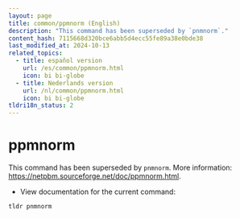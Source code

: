 ```yaml
---
layout: page
title: common/ppmnorm (English)
description: "This command has been superseded by `pnmnorm`."
content_hash: 7115668d320bce6abb5d4ecc55fe89a38e0bde38
last_modified_at: 2024-10-13
related_topics:
  - title: español version
    url: /es/common/ppmnorm.html
    icon: bi bi-globe
  - title: Nederlands version
    url: /nl/common/ppmnorm.html
    icon: bi bi-globe
tldri18n_status: 2
---
```

# ppmnorm

This command has been superseded by `pnmnorm`.
More information: <https://netpbm.sourceforge.net/doc/ppmnorm.html>.

- View documentation for the current command:

`tldr pnmnorm`
